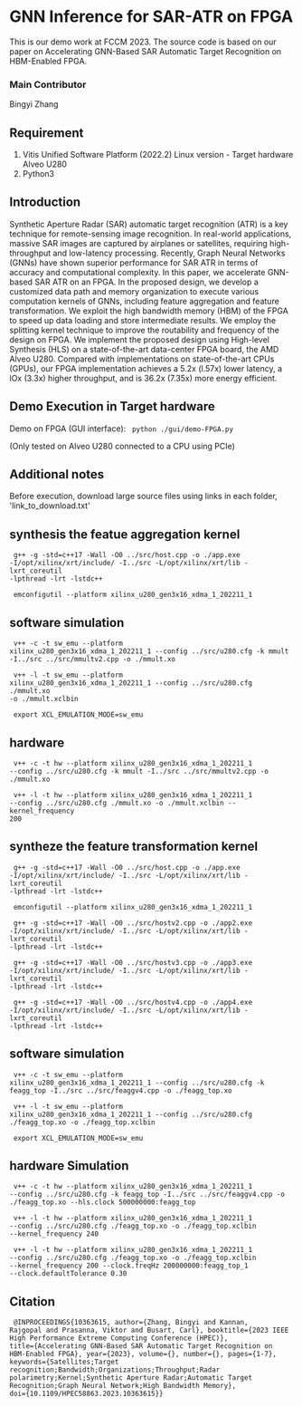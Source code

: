 # GNN Inference for SAR-ATR on FPGA

This is our demo work at FCCM 2023. The source code is based on our paper on Accelerating GNN-Based SAR Automatic Target Recognition on HBM-Enabled FPGA.

### Main Contributor
Bingyi Zhang

## Requirement 
1. Vitis Unified Software Platform (2022.2) Linux version - Target hardware Alveo U280
2. Python3

## Introduction
Synthetic Aperture Radar (SAR) automatic target recognition (ATR) is a key technique for remote-sensing image recognition. In real-world applications, massive SAR images are captured by airplanes or satellites, requiring high-throughput and low-latency processing. Recently, Graph Neural Networks (GNNs) have shown superior performance for SAR ATR in terms of accuracy and computational complexity. In this paper, we accelerate GNN-based SAR ATR on an FPGA. In the proposed design, we develop a customized data path and memory organization to execute various computation kernels of GNNs, including feature aggregation and feature transformation. We exploit the high bandwidth memory (HBM) of the FPGA to speed up data loading and store intermediate results. We employ the splitting kernel technique to improve the routability and frequency of the design on FPGA. We implement the proposed design using High-level Synthesis (HLS) on a state-of-the-art data-center FPGA board, the AMD Alveo U280. Compared with implementations on state-of-the-art CPUs (GPUs), our FPGA implementation achieves a 5.2x (l.57x) lower latency, a lOx (3.3x) higher throughput, and is 36.2x (7.35x) more energy efficient.

## Demo Execution in Target hardware

Demo on FPGA (GUI interface):  <code> python ./gui/demo-FPGA.py </code>

(Only tested on Alveo U280 connected to a CPU using PCIe)

## Additional notes
Before execution, download large source files using links in each folder, 'link_to_download.txt'

## synthesis the featue aggregation kernel

<code> g++ -g -std=c++17 -Wall -O0 ../src/host.cpp -o ./app.exe -I/opt/xilinx/xrt/include/ -I../src -L/opt/xilinx/xrt/lib -lxrt_coreutil  -lpthread -lrt -lstdc++ </code>

<code> emconfigutil --platform xilinx_u280_gen3x16_xdma_1_202211_1 </code>


## software simulation
<code> v++ -c -t sw_emu --platform xilinx_u280_gen3x16_xdma_1_202211_1 --config ../src/u280.cfg -k mmult -I../src ../src/mmultv2.cpp -o ./mmult.xo </code>

<code> v++ -l -t sw_emu --platform xilinx_u280_gen3x16_xdma_1_202211_1 --config ../src/u280.cfg ./mmult.xo -o ./mmult.xclbin </code>

<code> export XCL_EMULATION_MODE=sw_emu </code>

## hardware 
<code> v++ -c -t hw --platform xilinx_u280_gen3x16_xdma_1_202211_1 --config ../src/u280.cfg -k mmult -I../src ../src/mmultv2.cpp -o ./mmult.xo </code>

<code> v++ -l -t hw --platform xilinx_u280_gen3x16_xdma_1_202211_1 --config ../src/u280.cfg ./mmult.xo -o ./mmult.xclbin  --kernel_frequency 200 </code>


## syntheze the feature transformation kernel

<code> g++ -g -std=c++17 -Wall -O0 ../src/host.cpp -o ./app.exe -I/opt/xilinx/xrt/include/ -I../src -L/opt/xilinx/xrt/lib -lxrt_coreutil  -lpthread -lrt -lstdc++ </code>

<code> emconfigutil --platform xilinx_u280_gen3x16_xdma_1_202211_1 </code>

<code> g++ -g -std=c++17 -Wall -O0 ../src/hostv2.cpp -o ./app2.exe -I/opt/xilinx/xrt/include/ -I../src -L/opt/xilinx/xrt/lib -lxrt_coreutil  -lpthread -lrt -lstdc++ </code>


<code> g++ -g -std=c++17 -Wall -O0 ../src/hostv3.cpp -o ./app3.exe -I/opt/xilinx/xrt/include/ -I../src -L/opt/xilinx/xrt/lib -lxrt_coreutil  -lpthread -lrt -lstdc++ </code>

<code> g++ -g -std=c++17 -Wall -O0 ../src/hostv4.cpp -o ./app4.exe -I/opt/xilinx/xrt/include/ -I../src -L/opt/xilinx/xrt/lib -lxrt_coreutil  -lpthread -lrt -lstdc++ </code>


## software simulation
<code> v++ -c -t sw_emu --platform xilinx_u280_gen3x16_xdma_1_202211_1 --config ../src/u280.cfg -k feagg_top -I../src ../src/feaggv4.cpp -o ./feagg_top.xo </code>

<code> v++ -l -t sw_emu --platform xilinx_u280_gen3x16_xdma_1_202211_1 --config ../src/u280.cfg ./feagg_top.xo -o ./feagg_top.xclbin </code>

<code> export XCL_EMULATION_MODE=sw_emu </code>

## hardware Simulation
<code> v++ -c -t hw --platform xilinx_u280_gen3x16_xdma_1_202211_1 --config ../src/u280.cfg -k feagg_top -I../src ../src/feaggv4.cpp -o ./feagg_top.xo --hls.clock 500000000:feagg_top </code>

<code> v++ -l -t hw --platform xilinx_u280_gen3x16_xdma_1_202211_1 --config ../src/u280.cfg ./feagg_top.xo -o ./feagg_top.xclbin  --kernel_frequency 240 </code>

<code> v++ -l -t hw --platform xilinx_u280_gen3x16_xdma_1_202211_1 --config ../src/u280.cfg ./feagg_top.xo -o ./feagg_top.xclbin  --kernel_frequency 200 --clock.freqHz 200000000:feagg_top_1 --clock.defaultTolerance 0.30 </code>

## Citation
<code> @INPROCEEDINGS{10363615,
  author={Zhang, Bingyi and Kannan, Rajgopal and Prasanna, Viktor and Busart, Carl},
  booktitle={2023 IEEE High Performance Extreme Computing Conference (HPEC)}, 
  title={Accelerating GNN-Based SAR Automatic Target Recognition on HBM-Enabled FPGA}, 
  year={2023},
  volume={},
  number={},
  pages={1-7},
  keywords={Satellites;Target recognition;Bandwidth;Organizations;Throughput;Radar polarimetry;Kernel;Synthetic Aperture Radar;Automatic Target Recognition;Graph Neural Network;High Bandwidth Memory},
  doi={10.1109/HPEC58863.2023.10363615}}
</code>





